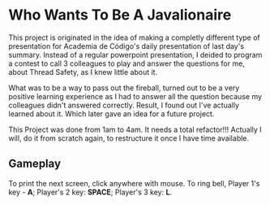 Who Wants To Be A Javalionaire
==============================

This project is originated in the idea of making a completly different type of presentation for Academia de Código's daily presentation of last day's summary. Instead of a regular powerpoint presentation, I deided to program a contest to call 3 colleagues to play and answer the questions for me, about Thread Safety, as I knew little about it.

What was to be a way to pass out the fireball, turned out to be a very positive learning experience as I had to answer all the question because my colleagues didn't answered correctly. Result, I found out I've actually learned about it. Which later gave an idea for a future project.

This Project was done from 1am to 4am. It needs a total refactor!!! Actually I will, do it from scratch again, to restructure it once I have time available.


Gameplay
--------

To print the next screen, click anywhere with mouse.
To ring bell, Player 1's key - **A**; Player's 2 key: **SPACE**; Player's 3 key: **L**.

